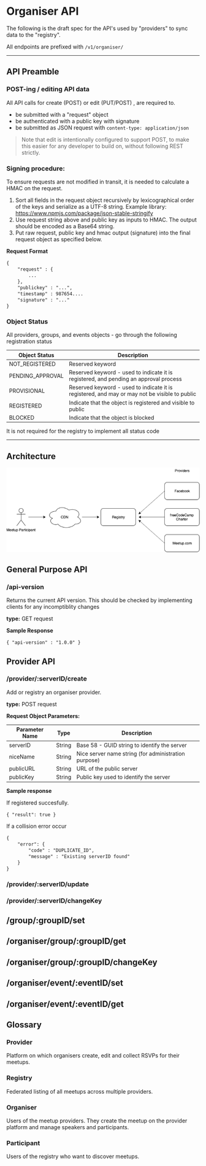 # Organiser API

The following is the draft spec for the API's used by "providers" to sync data to the "registry".

All endpoints are prefixed with `/v1/organiser/` 

---

## API Preamble

### POST-ing / editing API data

All API calls for create (POST) or edit (PUT/POST) , are required to.

- be submitted with a "request" object
- be authenticated with a public key with signature
- be submitted as JSON request with `content-type: application/json`

> Note that edit is intentionally configured to support POST, to make this easier for any developer to build on, without following REST strictly.

### Signing procedure:

To ensure requests are not modified in transit, it is needed to calculate a HMAC on the request.

1. Sort all fields in the request object recursively by lexicographical order of the keys and serialize as a UTF-8 string.
Example library: https://www.npmjs.com/package/json-stable-stringify 
2. Use request string above and public key as inputs to HMAC. The output should be encoded as a Base64 string.
3. Put raw request, public key and hmac output (signature) into the final request object as specified below. 


**Request Format**
```
{
	"request" : {
		...
	},
	"publickey" : "...",
	"timestamp" : 987654....
	"signature" : "..."
}
```

### Object Status

All providers, groups, and events objects - go through the following registration status

| Object Status    | Description                                                                                   |
|------------------|-----------------------------------------------------------------------------------------------|
| NOT_REGISTERED   | Reserved keyword                                                                              |
| PENDING_APPROVAL | Reserved keyword - used to indicate it is registered, and pending an approval process         |
| PROVISIONAL      | Reserved keyword - used to indicate it is registered, and may or may not be visible to public |
| REGISTERED       | Indicate that the object is registered and visible to public                                  |
| BLOCKED          | Indicate that the object is blocked                                                           |

It is not required for the registry to implement all status code

---

## Architecture
![architecture diagram](imgs/Architecture.png)


## General Purpose API

### /api-version

Returns the current API version. This should be checked by implementing clients for any incomptiblity changes

**type:** GET request

**Sample Response**
```
{ "api-version" : "1.0.0" }
```

## Provider API

### /provider/:serverID/create

Add or registry an organiser provider.

**type:** POST request

**Request Object Parameters:**

| Parameter Name | Type   | Description                                          |
|----------------|--------|------------------------------------------------------|
| serverID       | String | Base 58 - GUID string to identify the server         |
| niceName       | String | Nice server name string (for administration purpose) |
| publicURL      | String | URL of the public server                             |
| publicKey      | String | Public key used to identify the server               |

**Sample response**

If registered succesfully.

```
{ "result": true }
```

If a collision error occur

```
{ 
	"error": {
		"code" : "DUPLICATE_ID",
		"message" : "Existing serverID found"
	} 
}
```

### /provider/:serverID/update

### /provider/:serverID/changeKey

## /group/:groupID/set

## /organiser/group/:groupID/get

## /organiser/group/:groupID/changeKey

## /organiser/event/:eventID/set

## /organiser/event/:eventID/get


## Glossary

### Provider
Platform on which organisers create, edit and collect RSVPs for their meetups.

### Registry
Federated listing of all meetups across multiple providers.

### Organiser
Users of the meetup providers. They create the meetup on the provider platform and manage speakers and participants.

### Participant
Users of the registry who want to discover meetups.